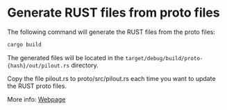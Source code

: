 # Generate RUST files from proto files

The following command will generate the RUST files from the proto files:

```bash
cargo build
```

The generated files will be located in the `target/debug/build/proto-{hash}/out/pilout.rs` directory.

Copy the file pilout.rs to proto/src/pilout.rs each time you want to update the RUST proto files.

More info:
[Webpage](https://www.swiftdiaries.com/rust/prost/)
